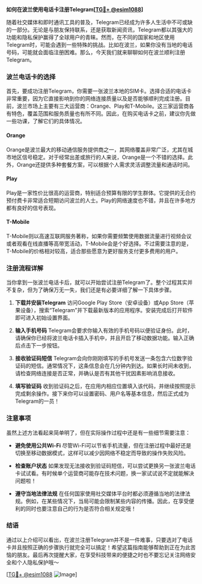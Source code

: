 **如何在波兰使用电话卡注册Telegram[[TG💪+ @esim1088](https://t.me/s/esim1088)]**

随着社交媒体和即时通讯工具的普及，Telegram已经成为许多人生活中不可或缺的一部分。无论是与朋友保持联系，还是获取新闻资讯，Telegram都以其强大的功能和隐私保护赢得了全球用户的青睐。然而，在不同的国家和地区使用Telegram时，可能会遇到一些特殊的挑战。比如在波兰，如果你没有当地的电话号码，可能就会面临注册困难。那么，今天我们就来聊聊如何在波兰顺利注册Telegram。

### 波兰电话卡的选择

首先，要成功注册Telegram，你需要一张波兰本地的SIM卡。选择合适的电话卡非常重要，因为它直接影响到你的网络连接质量以及是否能够顺利完成注册。目前，波兰市场上主要有三大运营商：Orange、Play和T-Mobile。这三家运营商各有特色，覆盖范围和服务质量也有所不同。因此，在购买电话卡之前，建议你先做一些功课，了解它们的具体情况。

#### Orange
Orange是波兰最大的移动通信服务提供商之一，其网络覆盖非常广泛，尤其在城市地区信号稳定。对于经常出差或旅行的人来说，Orange是一个不错的选择。此外，Orange还提供多种套餐方案，可以根据个人需求灵活调整流量和通话时间。

#### Play
Play是一家性价比很高的运营商，特别适合预算有限的学生群体。它提供的无合约预付费卡非常适合短期访问波兰的人士。Play的网络速度也不错，并且在许多地方都有良好的信号表现。

#### T-Mobile
T-Mobile则以高速互联网服务著称，如果你需要频繁使用数据流量进行视频会议或者观看在线直播等高带宽活动，T-Mobile会是个好选择。不过需要注意的是，T-Mobile的价格相对较高，适合那些愿意为更好服务支付更多费用的用户。

### 注册流程详解

当你拿到一张波兰电话卡后，就可以开始尝试注册Telegram了。整个过程其实并不复杂，但为了确保万无一失，我们还是有必要详细了解一下具体步骤。

1. **下载并安装Telegram**
   访问Google Play Store（安卓设备）或App Store（苹果设备），搜索“Telegram”并下载最新版本的应用程序。安装完成后打开软件即可进入初始设置界面。

2. **输入手机号码**
   Telegram会要求你输入有效的手机号码以便验证身份。此时，请确保你已经将波兰电话卡插入手机中，并且开启了移动数据功能。输入正确后点击下一步按钮。

3. **接收验证码短信**
   Telegram会向你刚刚填写的手机号发送一条包含六位数字验证码的短信。通常情况下，这条信息会在几分钟内到达。如果长时间未收到，请检查网络连接是否正常，并确认是否有其他干扰因素影响消息接收。

4. **填写验证码**
   收到验证码之后，在应用内相应位置填入该代码，并继续按照提示完成剩余操作。接下来你可以设置密码、用户名等基本信息，然后正式成为Telegram的一员！

### 注意事项

虽然上述方法看起来简单明了，但在实际操作过程中还是有一些细节需要注意：

- **避免使用公共Wi-Fi**
  尽管Wi-Fi可以节省手机流量，但在注册过程中最好还是切换至移动数据模式，这样可以减少因网络不稳定而导致的操作失败风险。
  
- **检查账户状态**
  如果发现无法接收到验证码短信，可以尝试更换另一张波兰电话卡试试看。有时候单个运营商可能存在技术问题，换一家试试说不定就能解决问题啦！

- **遵守当地法律法规**
  在任何国家使用社交媒体平台时都必须遵循当地的法律法规。例如，在某些情况下，当局可能会限制某些内容的传播。因此，在享受便利的同时也要注意自己的行为是否符合相关规定哦！

### 结语

通过以上介绍可以看出，在波兰注册Telegram并不是一件难事，只要选对了电话卡并且按照正确的步骤执行就完全可以搞定！希望这篇指南能够帮助到正在为此苦恼的朋友。最后再次提醒大家，在享受科技带来的便捷之时也不要忘记关注网络安全和个人隐私保护哦～ 

[[TG💪+ @esim1088](https://t.me/s/esim1088) ![Image](https://i.postimg.cc/4NQfJmqS/Snipaste-2025-05-13-00-14-12.png)]